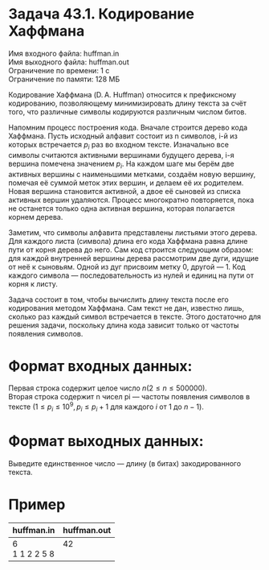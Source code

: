 # Задача 43.1. Кодирование Хаффмана
Имя входного файла: huffman.in  
Имя выходного файла: huffman.out  
Ограничение по времени: 1 с  
Ограничение по памяти: 128 МБ  

Кодирование Хаффмана (D. A. Huffman) относится к префиксному кодированию, позволяющему минимизировать длину текста за счёт того, что различные символы кодируются различным числом битов.

Напомним процесс построения кода. Вначале строится дерево кода Хаффмана. Пусть исходный алфавит состоит из n символов, i-й из которых встречается $p_i$ раз во входном тексте. Изначально все символы считаются активными вершинами будущего дерева, i-я вершина помечена значением $p_i$. На каждом шаге мы берём две активных вершины с наименьшими метками, создаём новую вершину, помечая её суммой меток этих вершин, и делаем её их родителем. Новая вершина становится активной, а двое её сыновей из списка активных вершин удаляются. Процесс многократно повторяется, пока не останется только одна активная вершина, которая полагается корнем дерева.

Заметим, что символы алфавита представлены листьями этого дерева. Для каждого листа (символа) длина его кода Хаффмана равна длине пути от корня дерева до него. Сам код строится следующим образом: для каждой внутренней вершины дерева рассмотрим две дуги, идущие от неё к сыновьям. Одной из дуг присвоим метку 0, другой — 1. Код каждого символа — последовательность из нулей и единиц на пути от корня к листу.

Задача состоит в том, чтобы вычислить длину текста после его кодирования методом Хаффмана. Сам текст не дан, известно лишь, сколько раз каждый символ встречается в тексте. Этого достаточно для решения задачи, поскольку длина кода зависит только от частоты появления символов.

# Формат входных данных:
Первая строка содержит целое число $n (2 ≤ n ≤ 500 000)$.  
Вторая строка содержит n чисел pi — частоты появления символов в тексте $(1 ≤ p_i ≤ 10^9, p_i ≤ p_i + 1$ для каждого $i$ от $1$ до $n − 1)$.

# Формат выходных данных:
Выведите единственное число — длину (в битах) закодированного текста.

# Пример
<table>
    <thead>
        <tr>
            <th align="center">huffman.in</th>
            <th align="center">huffman.out</th>
        </tr>
    </thead>
    <tbody>
        <tr>
            <td>6<br>
                1 1 2 2 5 8<br>
            </td>
            <td valign="top">42</td>
        </tr>
    </tbody>
</table>